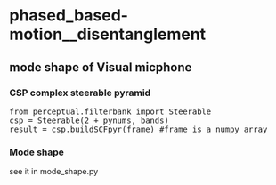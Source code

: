 # phased_based-motion__disentanglement
## mode shape of Visual micphone 
### CSP  complex steerable pyramid
<pre>
from perceptual.filterbank import Steerable
csp = Steerable(2 + pynums, bands)
result = csp.buildSCFpyr(frame) #frame is a numpy array
</pre>
### Mode shape
see it in mode_shape.py



 